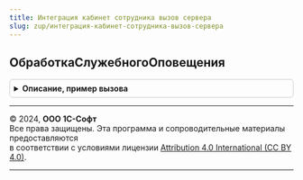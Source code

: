 ```yaml
---
title: Интеграция кабинет сотрудника вызов сервера
slug: zup/интеграция-кабинет-сотрудника-вызов-сервера
---
```



## ОбработкаСлужебногоОповещения
<details style="margin: 1em 0; padding: 0.5em; border: 1px solid #ccc; border-radius: 6px;">

<summary style="font-weight: bold; cursor: pointer;">Описание, пример вызова</summary>

```bsl

Процедура ОбработкаСлужебногоОповещения(ОписаниеСообщения, ДополнительныеПараметры) Экспорт
```

Пример вызова
```bsl
ИнтеграцияКабинетСотрудникаВызовСервера.ОбработкаСлужебногоОповещения(ОписаниеСообщения, ДополнительныеПараметры) 
```
</details>

---

© 2024, **ООО 1С-Софт**  
Все права защищены. Эта программа и сопроводительные материалы предоставляются  
в соответствии с условиями лицензии [Attribution 4.0 International (CC BY 4.0)](https://creativecommons.org/licenses/by/4.0/legalcode).

---
